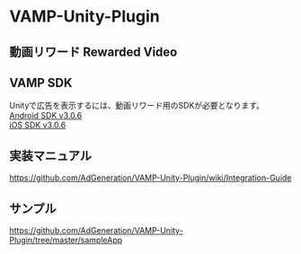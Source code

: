 # VAMP-Unity-Plugin
## 動画リワード Rewarded Video

## VAMP SDK
Unityで広告を表示するには、動画リワード用のSDKが必要となります。    
[Android SDK v3.0.6](https://github.com/AdGeneration/VAMP-Android-SDK/releases/tag/v3.0.6)    
[iOS SDK v3.0.6](https://github.com/AdGeneration/VAMP-iOS-SDK/releases/tag/3.0.6)

## 実装マニュアル
https://github.com/AdGeneration/VAMP-Unity-Plugin/wiki/Integration-Guide

## サンプル
https://github.com/AdGeneration/VAMP-Unity-Plugin/tree/master/sampleApp
